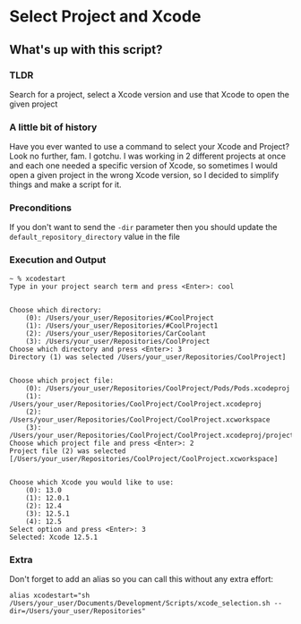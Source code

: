 # Select Project and Xcode

## What's up with this script?

### TLDR
Search for a project, select a Xcode version and use that Xcode to open the given project

### A little bit of history
Have you ever wanted to use a command to select your Xcode and Project? Look no further, fam. I gotchu.
I was working in 2 different projects at once and each one needed a specific version of Xcode, so sometimes I would open a given project in the wrong Xcode version, so I decided to simplify things and make a script for it.

### Preconditions
If you don't want to send the `-dir` parameter then you should update the `default_repository_directory` value in the file

### Execution and Output

```
~ % xcodestart
Type in your project search term and press <Enter>: cool


Choose which directory: 
	(0): /Users/your_user/Repositories/#CoolProject
	(1): /Users/your_user/Repositories/#CoolProject1
	(2): /Users/your_user/Repositories/CarCoolant
	(3): /Users/your_user/Repositories/CoolProject
Choose which directory and press <Enter>: 3
Directory (1) was selected /Users/your_user/Repositories/CoolProject]


Choose which project file:
	(0): /Users/your_user/Repositories/CoolProject/Pods/Pods.xcodeproj
	(1): /Users/your_user/Repositories/CoolProject/CoolProject.xcodeproj
	(2): /Users/your_user/Repositories/CoolProject/CoolProject.xcworkspace
	(3): /Users/your_user/Repositories/CoolProject/CoolProject.xcodeproj/project.xcworkspace
Choose which project file and press <Enter>: 2
Project file (2) was selected [/Users/your_user/Repositories/CoolProject/CoolProject.xcworkspace]


Choose which Xcode you would like to use:
	(0): 13.0
	(1): 12.0.1
	(2): 12.4
	(3): 12.5.1
	(4): 12.5
Select option and press <Enter>: 3
Selected: Xcode 12.5.1
```

### Extra 
Don't forget to add an alias so you can call this without any extra effort:

```
alias xcodestart="sh /Users/your_user/Documents/Development/Scripts/xcode_selection.sh --dir=/Users/your_user/Repositories"
```